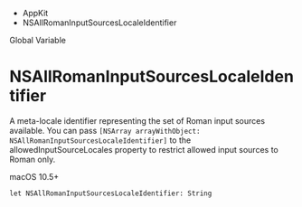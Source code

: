 

- AppKit
-  NSAllRomanInputSourcesLocaleIdentifier 

Global Variable

# NSAllRomanInputSourcesLocaleIdentifier

A meta-locale identifier representing the set of Roman input sources available. You can pass `[NSArray arrayWithObject: NSAllRomanInputSourcesLocaleIdentifier]` to the allowedInputSourceLocales property to restrict allowed input sources to Roman only.

macOS 10.5+

``` source
let NSAllRomanInputSourcesLocaleIdentifier: String
```

